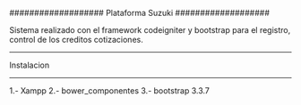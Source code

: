 ###################
Plataforma Suzuki
###################

Sistema realizado con el framework codeigniter y bootstrap para el registro, control de los creditos
cotizaciones.

*******************
Instalacion
*******************

1.- Xampp
2.- bower_componentes
3.- bootstrap 3.3.7

